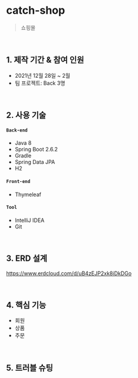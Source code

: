 
# catch-shop
> 쇼핑몰  
>

</br>

## 1. 제작 기간 & 참여 인원
- 2021년 12월 28일 ~ 2월
- 팀 프로젝트: Back 3명

</br>

## 2. 사용 기술
#### `Back-end`
  - Java 8
  - Spring Boot 2.6.2
  - Gradle
  - Spring Data JPA
  - H2
  
#### `Front-end`
  - Thymeleaf
  
  
#### `Tool`
  - IntelliJ IDEA
  - Git

</br>

## 3. ERD 설계
https://www.erdcloud.com/d/uB4zEJP2xk8iDkDGo

</br>

## 4. 핵심 기능
- 회원
- 상품
- 주문
</br>

## 5. 트러블 슈팅
